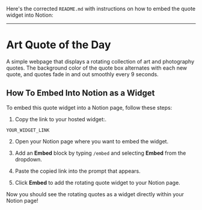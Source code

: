 Here's the corrected `README.md` with instructions on how to embed the quote widget into Notion:

---

# Art Quote of the Day

A simple webpage that displays a rotating collection of art and photography quotes. The background color of the quote box alternates with each new quote, and quotes fade in and out smoothly every 9 seconds.

## How To Embed Into Notion as a Widget

To embed this quote widget into a Notion page, follow these steps:

1. Copy the link to your hosted widget:.

```
YOUR_WIDGET_LINK
```

2. Open your Notion page where you want to embed the widget.
3. Add an **Embed** block by typing `/embed` and selecting **Embed** from the dropdown.

4. Paste the copied link into the prompt that appears.

5. Click **Embed** to add the rotating quote widget to your Notion page.

Now you should see the rotating quotes as a widget directly within your Notion page!
